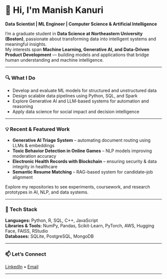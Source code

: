 # 👋 Hi, I'm Manish Kanuri

**Data Scientist | ML Engineer | Computer Science & Artificial Intelligence**

I’m a graduate student in **Data Science at Northeastern University (Boston)**, passionate about transforming data into intelligent systems and meaningful insights.  
My interests span **Machine Learning, Generative AI, and Data-Driven Product Development** — building models and applications that bridge human understanding and machine intelligence.

---

### 🔍 What I Do
- Develop and evaluate ML models for structured and unstructured data  
- Design scalable data pipelines using Python, SQL, and Spark  
- Explore Generative AI and LLM-based systems for automation and reasoning  
- Apply data science for social impact and decision intelligence  

---

### 💡 Recent & Featured Work
- **Generative AI Triage System** – automating document routing using LLMs & embeddings  
- **Toxic Behavior Detection in Online Games** – NLP models improving moderation accuracy  
- **Electronic Health Records with Blockchain** – ensuring security & data integrity in healthcare  
- **Semantic Resume Matching** – RAG-based system for candidate–job alignment  

Explore my repositories to see experiments, coursework, and research prototypes in AI, NLP, and data systems.

---

### 🧠 Tech Stack
**Languages:** Python, R, SQL, C++, JavaScript  
**Libraries & Tools:** NumPy, Pandas, Scikit-Learn, PyTorch, AWS, Hugging Face, FAISS, RStudio  
**Databases:** SQLite, PostgreSQL, MongoDB  

---

### 📫 Let’s Connect
[LinkedIn](https://www.linkedin.com/in/manish-kanuri/) • [Email](mailto:Kanuri.m@northeastern.edu)

---


